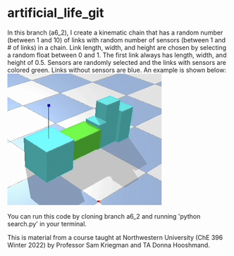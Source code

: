 # artificial_life_git

In this branch (a6_2), I create a kinematic chain that has a random number (between 1 and 10) of links with random number of sensors (between 1 and # of links) in a chain. Link length, width, and height are chosen by selecting a random float between 0 and 1. The first link always has length, width, and height of 0.5. Sensors are randomly selected and the links with sensors are colored green. Links without sensors are blue. An example is shown below:
![Alt text](img1.png?raw=true "Image 1")

You can run this code by cloning branch a6_2 and running 'python search.py' in your terminal.






This is material from a course taught at Northwestern University (ChE 396 Winter 2022) by Professor Sam Kriegman and TA Donna Hooshmand.
